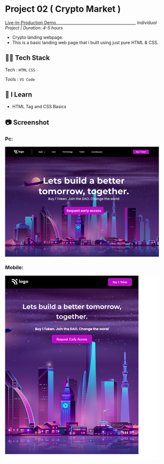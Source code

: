 # Project 02 ( Crypto Market )
[Live-In-Production Demo](https://fanciful-zabaione-f8b712.netlify.app/)_________________________________________ _Individual Project | Duration: 4-5 hours_ <br>
- Crypto landing webpage. <br>
 - This is a basic landing web page that i built using just pure HTML & CSS.

## 👨‍💻 Tech Stack
Tech : `HTML` `CSS` <br>

Tools : `VS Code`

## 📝 I Learn
- HTML Tag and CSS Basics

## 📷 Screenshot

### Pc:

<img src="./output.png" alt="Output">

### Mobile:

<img src="./Mobile.png" alt="Output">
